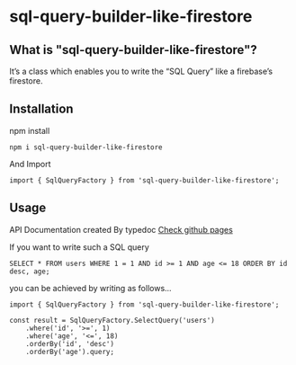 # sql-query-builder-like-firestore

## What is "sql-query-builder-like-firestore"?

It’s a class which enables you to write the “SQL Query” like a firebase’s firestore.

## Installation

npm install
```
npm i sql-query-builder-like-firestore
```
And Import
```
import { SqlQueryFactory } from 'sql-query-builder-like-firestore';
```

## Usage

API Documentation created By typedoc [Check github pages](https://shigarashi1.github.io/sql-generater/)

If you want to write such a SQL query
```
SELECT * FROM users WHERE 1 = 1 AND id >= 1 AND age <= 18 ORDER BY id desc, age;
```
you can be achieved by writing as follows...
```
import { SqlQueryFactory } from 'sql-query-builder-like-firestore';

const result = SqlQueryFactory.SelectQuery('users')
    .where('id', '>=', 1)
    .where('age', '<=', 18)
    .orderBy('id', 'desc')
    .orderBy('age').query;
```
